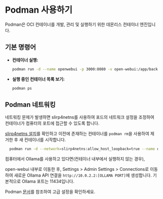 
# Podman 사용하기

Podman은 OCI 컨테이너를 개발, 관리 및 실행하기 위한 데몬리스 컨테이너 엔진입니다.

## 기본 명령어

- **컨테이너 실행:**

  ```bash
  podman run -d --name openwebui -p 3000:8080 -v open-webui:/app/backend/data ghcr.io/open-webui/open-webui:main
  ```

- **실행 중인 컨테이너 목록 보기:**

  ```bash
  podman ps
  ```

## Podman 네트워킹

네트워킹 문제가 발생하면 slirp4netns를 사용하여 포드의 네트워크 설정을 조정하여 컨테이너가 컴퓨터의 포트에 접근할 수 있도록 합니다.

[slirp4netns 설치](https://github.com/rootless-containers/slirp4netns?tab=readme-ov-file#install)를 확인하고 이전에 존재하는 컨테이너를 `podman rm`을 사용하여 제거한 후 새 컨테이너를 시작합니다.

```bash
  podman run -d --network=slirp4netns:allow_host_loopback=true --name openwebui -p 3000:8080 -v open-webui:/app/backend/data ghcr.io/open-webui/open-webui:main
```

컴퓨터에서 Ollama를 사용하고 있다면(컨테이너 내부에서 실행하지 않는 경우),

open-webui 내부로 이동한 후, Settings > Admin Settings > Connections로 이동하여 새로운 Ollama API 연결을 `http://10.0.2.2:[OLLAMA PORT]`에 생성합니다. 기본적으로 Ollama 포트는 11434입니다.


Podman [문서](https://podman.io/)를 참조하여 고급 설정을 확인하세요.
